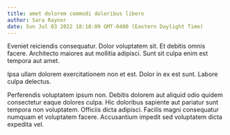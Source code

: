 ```yaml
---
title: amet dolorem commodi doloribus libero
author: Sara Raynor
date: Sun Jul 03 2022 18:18:09 GMT-0400 (Eastern Daylight Time)
---
```

Eveniet reiciendis consequatur. Dolor voluptatem sit. Et debitis omnis facere. Architecto maiores aut mollitia adipisci. Sunt sit culpa enim est tempora aut amet.

 Ipsa ullam dolorem exercitationem non et est. Dolor in ex est sunt. Labore culpa delectus.

 Perferendis voluptatem ipsum non. Debitis dolorem aut aliquid odio quidem consectetur eaque dolores culpa. Hic doloribus sapiente aut pariatur sunt tempora non voluptatem. Officiis dicta adipisci. Facilis magni consequatur numquam et voluptatem facere. Accusantium impedit sed voluptatem dicta expedita vel.